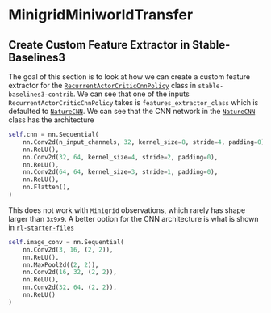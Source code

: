 # MinigridMiniworldTransfer

## Create Custom Feature Extractor in Stable-Baselines3

The goal of this section is to look at how we can create a custom feature extractor for the [`RecurrentActorCriticCnnPolicy`](https://github.com/Stable-Baselines-Team/stable-baselines3-contrib/blob/21cc96cafd77a3a4347b43c374a4cd21bf08d804/sb3_contrib/common/recurrent/policies.py#L434) class in `stable-baselines3-contrib`. We can see that one of the inputs `RecurrentActorCriticCnnPolicy` takes is `features_extractor_class` which is defaulted to [`NatureCNN`](https://github.com/DLR-RM/stable-baselines3/blob/96526ed08af19f48dd762f70d06e9f32c2c63d18/stable_baselines3/common/torch_layers.py#L48). We can see that the CNN network in the [`NatureCNN`](https://github.com/DLR-RM/stable-baselines3/blob/96526ed08af19f48dd762f70d06e9f32c2c63d18/stable_baselines3/common/torch_layers.py#L48) class has the architecture

```python
self.cnn = nn.Sequential(
    nn.Conv2d(n_input_channels, 32, kernel_size=8, stride=4, padding=0),
    nn.ReLU(),
    nn.Conv2d(32, 64, kernel_size=4, stride=2, padding=0),
    nn.ReLU(),
    nn.Conv2d(64, 64, kernel_size=3, stride=1, padding=0),
    nn.ReLU(),
    nn.Flatten(),
)
```

This does not work with `Minigrid` observations, which rarely has shape larger than `3x9x9`. A better option for the CNN architecture is what is shown in [`rl-starter-files`](https://github.com/lcswillems/rl-starter-files/blob/8596478c988fe780b721cea8e44c60563afec5f6/model.py#L27)

```python
self.image_conv = nn.Sequential(
    nn.Conv2d(3, 16, (2, 2)),
    nn.ReLU(),
    nn.MaxPool2d((2, 2)),
    nn.Conv2d(16, 32, (2, 2)),
    nn.ReLU(),
    nn.Conv2d(32, 64, (2, 2)),
    nn.ReLU()
)
```